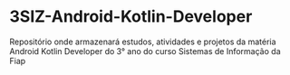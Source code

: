 # 3SIZ-Android-Kotlin-Developer
Repositório onde armazenará estudos, atividades e projetos da matéria Android Kotlin Developer do 3° ano do curso Sistemas de Informação da Fiap
